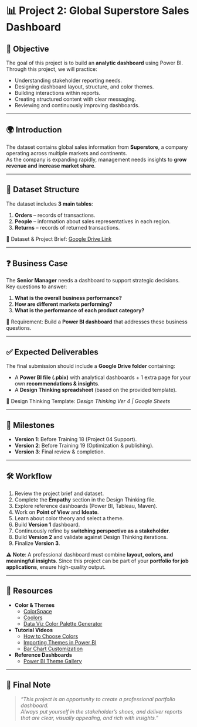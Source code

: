 # 📊 Project 2: Global Superstore Sales Dashboard

## 🎯 Objective
The goal of this project is to build an **analytic dashboard** using Power BI.  
Through this project, we will practice:
- Understanding stakeholder reporting needs.  
- Designing dashboard layout, structure, and color themes.  
- Building interactions within reports.  
- Creating structured content with clear messaging.  
- Reviewing and continuously improving dashboards.  

---

## 🌍 Introduction
The dataset contains global sales information from **Superstore**, a company operating across multiple markets and continents.  
As the company is expanding rapidly, management needs insights to **grow revenue and increase market share**.  

---

## 📂 Dataset Structure
The dataset includes **3 main tables**:
1. **Orders** – records of transactions.  
2. **People** – information about sales representatives in each region.  
3. **Returns** – records of returned transactions.  

📎 Dataset & Project Brief: [Google Drive Link](https://drive.google.com/drive/folders/1OW-Ki2sBmwIvCQp4xPArtwz_p_z8Vcbl)  

---

## ❓ Business Case
The **Senior Manager** needs a dashboard to support strategic decisions.  
Key questions to answer:
1. **What is the overall business performance?**  
2. **How are different markets performing?**  
3. **What is the performance of each product category?**  

📌 Requirement: Build a **Power BI dashboard** that addresses these business questions.  

---

## ✅ Expected Deliverables
The final submission should include a **Google Drive folder** containing:
- A **Power BI file (.pbix)** with analytical dashboards + 1 extra page for your own **recommendations & insights**.  
- A **Design Thinking spreadsheet** (based on the provided template).  

📎 Design Thinking Template: *Design Thinking Ver 4 | Google Sheets*  

---

## 📅 Milestones
- **Version 1**: Before Training 18 (Project 04 Support).  
- **Version 2**: Before Training 19 (Optimization & publishing).  
- **Version 3**: Final review & completion.  

---

## 🛠️ Workflow
1. Review the project brief and dataset.  
2. Complete the **Empathy** section in the Design Thinking file.  
3. Explore reference dashboards (Power BI, Tableau, Maven).  
4. Work on **Point of View** and **Ideate**.  
5. Learn about color theory and select a theme.  
6. Build **Version 1** dashboard.  
7. Continuously refine by **switching perspective as a stakeholder**.  
8. Build **Version 2** and validate against Design Thinking iterations.  
9. Finalize **Version 3**.  

⚠️ **Note**: A professional dashboard must combine **layout, colors, and meaningful insights**. Since this project can be part of your **portfolio for job applications**, ensure high-quality output.  

---

## 🎨 Resources
- **Color & Themes**  
  - [ColorSpace](https://mycolor.space/)  
  - [Coolors](https://coolors.co/)  
  - [Data Viz Color Palette Generator](https://learnui.design/tools/data-color-picker.html)  
- **Tutorial Videos**  
  - [How to Choose Colors](https://www.youtube.com/watch?v=JDs7IP4cAxE)  
  - [Importing Themes in Power BI](https://www.youtube.com/watch?v=3JDs7IP4cAxE)  
  - [Bar Chart Customization](https://www.youtube.com/watch?v=8h2r8ZrYvK4)  
- **Reference Dashboards**  
  - [Power BI Theme Gallery](https://community.fabric.microsoft.com/t5/Themes-Gallery/bd-p/ThemesGallery)  

---

## 📌 Final Note
> *“This project is an opportunity to create a professional portfolio dashboard.  
> Always put yourself in the stakeholder’s shoes, and deliver reports that are clear, visually appealing, and rich with insights.”*  
